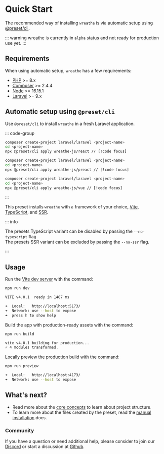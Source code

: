 # Quick Start

The recommended way of installing `wreathe` is via automatic setup using [@preset/cli](https://preset.dev).

::: warning
wreathe is currently in `alpha` status and not ready for production use yet.
:::

## Requirements

When using automatic setup, `wreathe` has a few requirements:

- [PHP](https://www.php.net/manual/de/intro-whatis.php) >= 8.x
- [Composer](https://getcomposer.org/) >= 2.4.4
- [Node](https://nodejs.org/en/) >= 16.15.1
- [Laravel](https://laravel.com/) >= 9.x

## Automatic setup using `@preset/cli`

Use `@preset/cli` to install `wreathe` in a fresh Laravel application.

::: code-group

```bash [React]
composer create-project laravel/laravel <project-name>
cd <project-name>
npx @preset/cli apply wreathe-js/react // [!code focus]
```

```bash [Preact]
composer create-project laravel/laravel <project-name>
cd <project-name>
npx @preset/cli apply wreathe-js/preact // [!code focus]
```

```bash [Vue]
composer create-project laravel/laravel <project-name>
cd <project-name>
npx @preset/cli apply wreathe-js/vue // [!code focus]
```

:::

This preset installs `wreathe` with a framework of your choice, [Vite](https://vitejs.dev), [TypeScript](https://www.typescriptlang.org/), and [SSR](https://inertiajs.com/server-side-rendering).

::: info

The presets TypeScript variant can be disabled by passing the `--no-typescript` flag.<br />
The presets SSR variant can be excluded by passing the `--no-ssr` flag.

:::

## Usage

Run the [Vite dev server](https://vitejs.dev/config/server-options.html) with the command:

```bash
npm run dev

VITE v4.0.1  ready in 1487 ms

➜  Local:   http://localhost:5173/
➜  Network: use --host to expose
➜  press h to show help
```

Build the app with production-ready assets with the command:

```bash
npm run build

vite v4.0.1 building for production...
✓ 4 modules transformed.
```

Locally preview the production build with the command:

```bash
npm run preview

➜  Local:   http://localhost:4173/
➜  Network: use --host to expose
```

## What's next?

- Read more about the [core concepts](/guide/getting-started/core-concepts) to learn about project structure.
- To learn more about the files created by the preset, read the [manual installation](/guide/advanced-usage/manual-installation) docs.

### Community

If you have a question or need additional help, please consider to join our [Discord](https://discord.gg/C5E2ChNE) or start a discussion at [Github](https://github.com/wreathe-js).
